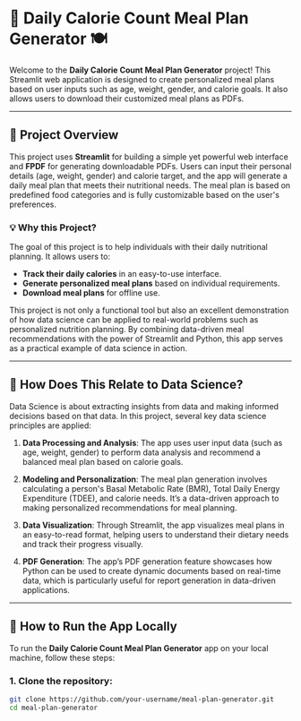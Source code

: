 # 🥗 **Daily Calorie Count Meal Plan Generator** 🍽️

Welcome to the **Daily Calorie Count Meal Plan Generator** project! This Streamlit web application is designed to create personalized meal plans based on user inputs such as age, weight, gender, and calorie goals. It also allows users to download their customized meal plans as PDFs.

---

## 🔎 **Project Overview**

This project uses **Streamlit** for building a simple yet powerful web interface and **FPDF** for generating downloadable PDFs. Users can input their personal details (age, weight, gender) and calorie target, and the app will generate a daily meal plan that meets their nutritional needs. The meal plan is based on predefined food categories and is fully customizable based on the user's preferences.

### 💡 **Why this Project?**

The goal of this project is to help individuals with their daily nutritional planning. It allows users to:
- **Track their daily calories** in an easy-to-use interface.
- **Generate personalized meal plans** based on individual requirements.
- **Download meal plans** for offline use.

This project is not only a functional tool but also an excellent demonstration of how data science can be applied to real-world problems such as personalized nutrition planning. By combining data-driven meal recommendations with the power of Streamlit and Python, this app serves as a practical example of data science in action.

---

## 🔗 **How Does This Relate to Data Science?**

Data Science is about extracting insights from data and making informed decisions based on that data. In this project, several key data science principles are applied:

1. **Data Processing and Analysis**: The app uses user input data (such as age, weight, gender) to perform data analysis and recommend a balanced meal plan based on calorie goals.
   
2. **Modeling and Personalization**: The meal plan generation involves calculating a person's Basal Metabolic Rate (BMR), Total Daily Energy Expenditure (TDEE), and calorie needs. It’s a data-driven approach to making personalized recommendations for meal planning.

3. **Data Visualization**: Through Streamlit, the app visualizes meal plans in an easy-to-read format, helping users to understand their dietary needs and track their progress visually.

4. **PDF Generation**: The app’s PDF generation feature showcases how Python can be used to create dynamic documents based on real-time data, which is particularly useful for report generation in data-driven applications.

---

## 🚀 **How to Run the App Locally**

To run the **Daily Calorie Count Meal Plan Generator** app on your local machine, follow these steps:

### 1. Clone the repository:
```bash
git clone https://github.com/your-username/meal-plan-generator.git
cd meal-plan-generator

